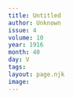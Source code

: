 ```yaml
---
title: Untitled
author: Unknown
issue: 4
volume: 10
year: 1916
month: 40
day: V
tags:
layout: page.njk
image:
---
```



